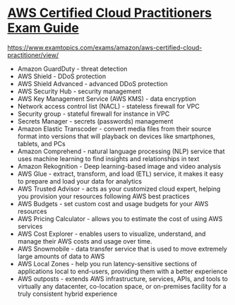 # [AWS Certified Cloud Practitioners Exam Guide](https://github.com/yangshiteng/Data-Science-Learning-Path/blob/main/AWS/AWS-Certified-Cloud-Practitioner_Exam-Guide.pdf)

https://www.examtopics.com/exams/amazon/aws-certified-cloud-practitioner/view/

* Amazon GuardDuty - threat detection
* AWS Shield - DDoS protection
* AWS Shield Advanced - advanced DDoS protection
* AWS Security Hub - security management
* AWS Key Management Service (AWS KMS) - data encryption
* Network access control list (NACL) - stateless firewall for VPC
* Security group - stateful firewall for instance in VPC
* Secrets Manager - secrets (passwords) management
* Amazon Elastic Transcoder - convert media files from their source format into versions that will playback on devices like smartphones, tablets, and PCs
* Amazon Comprehend - natural language processing (NLP) service that uses machine learning to find insights and relationships in text
* Amazon Rekognition - Deep learning-based image and video analysis
* AWS Glue - extract, transform, and load (ETL) service, it makes it easy to prepare and load your data for analytics
* AWS Trusted Advisor - acts as your customized cloud expert, helping you provision your resources following AWS best practices
* AWS Budgets - set custom cost and usage budgets for your AWS resources
* AWS Pricing Calculator - allows you to estimate the cost of using AWS services
* AWS Cost Explorer - enables users to visualize, understand, and manage their AWS costs and usage over time.
* AWS Snowmobile - data transfer service that is used to move extremely large amounts of data to AWS
* AWS Local Zones - help you run latency-sensitive sections of applications local to end-users, providing them with a better experience
* AWS outposts - extends AWS infrastructure, services, APIs, and tools to virtually any datacenter, co-location space, or on-premises facility for a truly consistent hybrid experience
